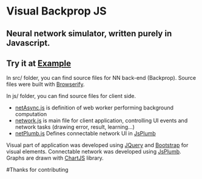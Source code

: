 # Visual Backprop JS
## Neural network simulator, written purely in Javascript.

## Try it at [Example](http://neuron.tuke.sk/gamec/simulator/)

In src/ folder, you can find source files for NN back-end (Backprop).
Source files were built with [Browserify](https://github.com/substack/node-browserify).

In js/ folder, you can find source files for client side.
* [netAsync.js](https://github.com/johnygomez/Visual-Backprop-JS/blob/master/js/netAsync.js) is definition of web worker performing background computation
* [network.js](https://github.com/johnygomez/Visual-Backprop-JS/blob/master/js/network.js) is main file for client application, controlling UI events and network tasks (drawing error, result, learning...)
* [netPlumb.js](https://github.com/johnygomez/Visual-Backprop-JS/blob/master/js/netPlumb.js) Defines connectable network UI in [JsPlumb](http://www.jsplumb.org/)

Visual part of application was developed using [JQuery](http://jquery.com/) and [Bootstrap](http://getbootstrap.com/) for visual elements. Connectable network was developed using [JsPlumb](http://www.jsplumb.org/). Graphs are drawn with [ChartJS](http://www.chartjs.org/) library.

#Thanks for contributing